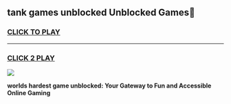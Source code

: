 
## tank games unblocked Unblocked Games👋
<h3>
<a href="https://premium.freeplayer.one?title=tank_games_unblocked&ref=16F">CLICK TO PLAY</a></h3>
<hr>

<h3>
<a href="https://premium.freeplayer.one?title=tank_games_unblocked&ref=16F">CLICK 2 PLAY</a>
  
</h3>

<a href="https://premium.freeplayer.one?title=tank_games_unblocked&ref=16F/"><img src="https://clearcache.store/games.png"></a>


**worlds hardest game unblocked: Your Gateway to Fun and Accessible Online Gaming**
